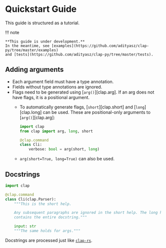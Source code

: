 # Quickstart Guide

This guide is structured as a tutorial.

!!! note

    **This guide is under development.**
    In the meantime, see [examples](https://github.com/adityasz/clap-py/tree/master/examples)
    and [tests](https://github.com/adityasz/clap-py/tree/master/tests).

## Adding arguments

- Each argument field must have a type annotation.
- Fields without type annotations are ignored.
- Flags need to be generated using [`arg()`][clap.arg]. If an arg does not have flags, it is
  a positional argument.
  - To automatically generate flags, [`short`][clap.short] and [`long`][clap.long] can be used.
    These are positional-only arguments to [`arg()`][clap.arg]:

    ```python
    import clap
    from clap import arg, long, short

    @clap.command
    class Cli:
        verbose: bool = arg(short, long)
    ```

  - `arg(short=True, long=True)` can also be used.

## Docstrings

```python
import clap

@clap.command
class Cli(clap.Parser):
    """This is the short help.

    Any subsequent paragraphs are ignored in the short help. The long help
    contains the entire docstring."""

    input: str
    """The same holds for args."""
```

Docstrings are processed just like
[`clap-rs`](https://docs.rs/clap/latest/clap/_derive/index.html#doc-comments).
